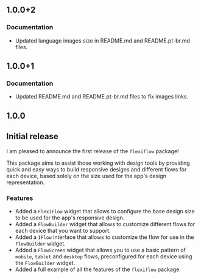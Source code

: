 ## 1.0.0+2

### **Documentation**

- Updated language images size in README.md and README.pt-br.md files.

## 1.0.0+1

### **Documentation**

- Updated README.md and README.pt-br.md files to fix images links.

## 1.0.0

## **Initial release**

I am pleased to announce the first release of the `flexiflow` package!

This package aims to assist those working with design tools by providing quick and easy ways to build responsive designs and different flows for each device, based solely on the size used for the app's design representation.


### **Features**
- Added a `FlexiFlow` widget that allows to configure the base design size to be used for the app's responsive design.
- Added a `FlowBuilder` widget that allows to customize different flows for each device that you want to support.
- Added a `IFlow` interface that allows to customize the flow for use in the `FlowBuilder` widget.
- Added a `FlowScreen` widget that allows you to use a basic pattern of `mobile`, `tablet` and `desktop` flows, preconfigured for each device using the `FlowBuilder` widget.
- Added a full example of all the features of the `flexiflow` package.